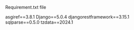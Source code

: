 Requirement.txt file

asgiref==3.8.1
Django==5.0.4
djangorestframework==3.15.1
sqlparse==0.5.0
tzdata==2024.1
